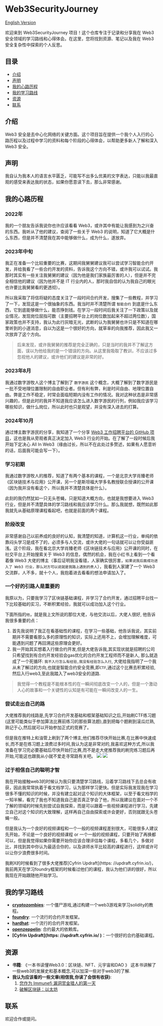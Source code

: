 # Web3SecurityJourney

[English Version](README_EN.md)

欢迎来到 Web3SecurityJourney 项目！这个仓库专注于记录和分享我在 Web3 安全领域的学习路线和心得体会。在这里，您将找到资源、笔记以及我在 Web3 安全复杂性中探索的个人反思。

## 目录
- [介绍](#介绍)
- [声明](#声明)
- [我的心路历程](#我的心路历程)
- [我的学习路线](#我的学习路线)
- [资源](#资源)
- [联系](#联系)

## 介绍
Web3 安全是去中心化网络的关键方面。这个项目旨在提供一个我个人入行的心路历程以及过程中学习的资料和每个阶段的心得体会，以帮助更多新人了解和深入 Web3 安全。

## 声明
我自认为我本人的语言水平匮乏，可能写不出多么优美的文字表达，只能以我最直观的感受来表达我的状态，如果你愿意读下去，那么非常感谢。

## 我的心路历程

### 2022年
我的一个朋友告诉我说你也许应该看看 Web3，或许其中有能让我感到为之兴奋的东西。我听从了他的建议，查阅了一些关于 Web3 的说明，知道了它大概是什么东西，但是并不清楚我在其中能够做什么，成为什么，遂放弃。

### 2023年中旬
我正在准备一个比较重要的比赛，这期间我舅舅建议我可以尝试学习智能合约开发，并给我看了一些合约开发的资料，告诉我这个方向不错，或许我可以试试。我那时其实有一些关注我舅舅的建议（因为他是我们家族最厉害的人），但是并不完全相信他的建议（因为他并不是 IT 行业内的人，那时我自信的认为我自己的眼光也许要比我舅舅看的更透彻）。

所以我采取了将信将疑的态度关注了一段时间合约开发，搜集了一些教程，并学习了一下，发现这是一个很抽象的东西。我当时并不清楚所谓 `智能合约` 到底是什么东西，它到底能够做什么，能否挣到钱。在学习一段时间后我关注了一下政策以及就业情况，发现岗位屈指可数（主要招聘平台上的岗位数加起来不超过两位数），国家政策也并不支持，我认为此行灰暗无光，武断的认为我舅舅也许只是不知道在哪里听到的小道消息，自以为这是一个很好的方向，就草率的向我推荐，因此我又一次放弃了这个方向。

> 后来发现，或许我舅舅的推荐是完全正确的，只是当时的我并不了解这方面，误以为他给我的是一个错误的方向。从这里我吸取了教训，不应该过多忽视他人的建议，或许他们的建议是非常的好。

### 2023年8月
我通过数字游牧人这个博主了解到了 `数字游民` 这个概念，大概了解到了数字游民是一批不受地理位置限制的自由职业者。但有利有弊，利是时间自由、地理位置自由。弊是工作不稳定，时常会面临短期内没有工作的情况。我对这种状态是非常感兴趣的，但是此时的我并不知道我应该怎么进入数字游民的行列，例如我应该学习哪些知识，做什么岗位，所以此时也只是观望，并没有深入进去的打算。

### 2024年10月
通过博主数字游民的分享，我知道了一个分享 [Web3 工作招聘平台的 GitHub 项目](https://github.com/Web3-Club/Web3-Recruitment-Platform)，这也是我从旁观者真正决定加入 Web3 行业的开始。在了解了一段时候后我开始下定决心 All In Web3（缘由过长，所以不在此处过多赘述，如果有人愿意听的话，后面我可能会写一下）。

### 学习初期
我通过数字游牧人的推荐，知道了有两个基本的课程，一个是北京大学肖臻老师《区块链技术与应用》公开课，另一个是斯坦福大学多名教授联合授课的公开课（因为我并没有看这个，所以我并不清楚具体是什么）。

此刻的我仍然犹如一只无头苍蝇，只是知道大概方向，也就是我想要进入 Web3 行业，但是并不清楚具体的学习路线和我应该学习什么。那么我就想，既然如此那我就先从基础原理课程看起吧，也就是前面的两个课程。

### 阶段改变
非常感谢自己以前养成的良好的认知，我清楚的知道，计算机这一行业，单纯的依靠闷头学习是成不了的，必须多与人交流，或许大佬的一句话就可以让你受益匪浅。这个阶段，我在看北京大学肖臻老师《区块链技术与应用》公开课的同时，在社交平台上开始搜索关于 Web3 的信息，偶然的机会，我在小红书上看到一个看着像 Web3 大佬的博主（事后证明我没看错，人家确实很厉害，`如果说我后面成功进入了 Web3 行业，那么对方可以说就是我路上遇到的贵人`），我看到人家建了一个 Web3 交流群，人不多，就十个人，我抱着进去看看的想法申请加入了。

### 一个好的引路人是重要的
我原以为，只要我学习了区块链基础课程，并学习了合约开发，通过招聘平台找一下比较基础的实习，不断积累经验，我就可以成功加入这个行业。

下面所指的`他`，就是我上文所说的那位大佬，与他交流以后，大佬人很好, 他告诉我很多重要的点：

1. 首先我说明了我正在看基础性的课程，在学习一些基础，他告诉我说，其实前期并不需要看那么多的原理性的知识，实际上还用不上，会增加理解难度，可能遇到问题了再回溯这些原理会更好。
2. 我一开始其实想着入行做合约开发,但是大佬告诉我,其实现状就是招聘的公司只希望找到有合约开发经验会gas优化的合约开发工程师而不是新人, 那么就造成了一个死循环: `我不入行怎么有经验,我没有经验怎么入行`, 大佬给我指明了一个我从未了解过的方向,也就是智能合约安全竞赛,即`CTF`,通过这个比赛去积累经验,然后入行web3,至此我踏入了web3安全的道路.

> 我觉得一个教程是不能根本性的在一瞬间彻底改变一个人的，但是一个激动人心的故事和一个关键性的认知是有可能在一瞬间改变人的一生。

### 尝试走出自己的路
大佬推荐我的线路是,先学习合约开发基础和框架基础知识之后,开始刷CTF练习题(这里可能类似于参加算法比赛前练习的那些算法题),直到把每个题刷到滚瓜烂熟,熟记于心,然后就可以开始参加正式的竞赛了。

但是我在推特上和油管上刷到了两个博主,他们推荐尽快开始比赛,在比赛中快速成长,而不是在练习题上浪费过多时间,我认为这是非常对的,我喜欢这种方式,所以我准备在学习完必要基础后尽快开始打比赛,而不是走大佬推荐我的刷完练习题后再开始,可能这也跟我从小就不爱走寻常路有关吧。
![](./img/c.png) ![](./img/d.jpg)

### 过于相信自己的聪明才智
我在开始接触web3的时候认为我只要清楚学习路线，沿着学习路线下去总会有收获，因此我常常执着于看文档学习，认为那样学习更快。但是实际我发现我在学习很多不懂的知识的时候，并没有建立起对这个知识的大体框架，以至于看文档学的一知半解，看完了我也不知道我自己是否真正学会了他，所以我建议在面对一个不了解的领域的时候先别尝试自我探索，而是可以跟着一些视频课程进行学习，先建立自己对这个知识的大致理解，这样再自己自由探索或许会更好，否则就跟无头苍蝇一般。

但是我认为一个良好的视频课程和一个一般的视频课程差别很大，可能很多人建议先开始，不论是一个良好的视频课程 or 一个一般的视频课程，只要开始了再换都可以，但是我觉得如果你需要开始你应该合理评估每个课程，多看几个，多做对比，并找到其中你认为最适合你的，以及讲师水平比较高的课程进行，这样或许可以让你少浪费很多时间。

我刷X的时候看到了很多大佬推荐[Cyfrin Updraft](https: //updraft.cyfrin.io/)，我前两天在学习foundry框架的时候看过他们的课程，我认为他们讲的很好，所以我现在开始跟随他开始学习。

## 我的学习路线
- **[cryptozombies](https://cryptozombies.io/)**: 一个僵尸游戏,通过构建一个web3游戏来学习solidity的教程。
- **[foundry](https://book.getfoundry.sh/)**: 一个流行的合约开发框架。
- **[hardhat](https://hardhat.org/)**: 一个流行的合约开发框架。
- **[openzeppelin](https://www.openzeppelin.com/)**: 合约最大的依赖库。
- **[Cyfrin Updraft](https: //updraft.cyfrin.io/ )**：一个很好的合约基础课程。

## 资源
- **书籍**: 《一本书读懂Web3.0：区块链、NFT、元宇宙和DAO 》 这本书讲解了一些web3的发展史和基本概念,可以加深一些对于web3的了解.
- **我认为应该看的一些文章(相信我,你读了会很有收获)**:
  1. [您作为 Immunefi 漏洞赏金猎人的第一天](https://medium.com/immunefi/your-first-day-as-a-bug-bounty-hunter-on-immunefi-9b101768a40c)
  2. [破解区块链：以太坊](https://medium.com/immunefi/hacking-the-blockchain-an-ultimate-guide-4f34b33c6e8b)

## 联系
欢迎合作或提问。
